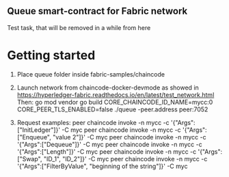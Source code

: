 ## Queue smart-contract for Fabric network
Test task, that will be removed in a while from here

# Getting started
1. Place queue folder inside fabric-samples/chaincode
2. Launch network from chaincode-docker-devmode as showed in https://hyperledger-fabric.readthedocs.io/en/latest/test_network.html
Then:
    go mod vendor
    go build
    CORE_CHAINCODE_ID_NAME=mycc:0 CORE_PEER_TLS_ENABLED=false ./queue -peer.address peer:7052

4. Request examples:
    peer chaincode invoke -n mycc -c '{"Args":["InitLedger"]}' -C myc
    peer chaincode invoke -n mycc -c '{"Args":["Enqueue", "value 2"]}' -C myc
    peer chaincode invoke -n mycc -c '{"Args":["Dequeue"]}' -C myc
    peer chaincode invoke -n mycc -c '{"Args":["Length"]}' -C myc
    peer chaincode invoke -n mycc -c '{"Args":["Swap", "ID_1", "ID_2"]}' -C myc
    peer chaincode invoke -n mycc -c '{"Args":["FilterByValue", "beginning of the string"]}' -C myc